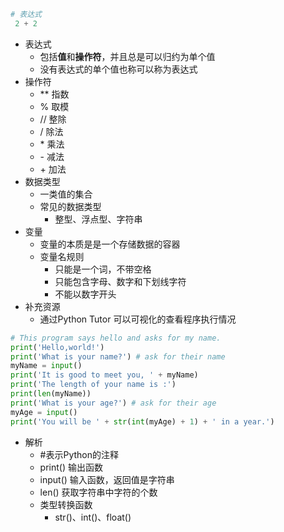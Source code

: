 ```python
# 表达式
 2 + 2
```
- 表达式
  - 包括**值**和**操作符**，并且总是可以归约为单个值
  - 没有表达式的单个值也称可以称为表达式
- 操作符
  - ** 指数
  - % 取模
  - // 整除
  - / 除法
  - \* 乘法
  - \- 减法
  - \+ 加法
- 数据类型
  - 一类值的集合
  - 常见的数据类型
    - 整型、浮点型、字符串
- 变量
  - 变量的本质是是一个存储数据的容器
  - 变量名规则
    - 只能是一个词，不带空格
    - 只能包含字母、数字和下划线字符
    - 不能以数字开头
- 补充资源
  - 通过Python Tutor 可以可视化的查看程序执行情况

```python
# This program says hello and asks for my name.
print('Hello,world!')
print('What is your name?') # ask for their name
myName = input()
print('It is good to meet you, ' + myName)
print('The length of your name is :')
print(len(myName))
print('What is your age?') # ask for their age
myAge = input()
print('You will be ' + str(int(myAge) + 1) + ' in a year.')
```
- 解析
  - \#表示Python的注释 
  - print() 输出函数
  - input() 输入函数，返回值是字符串
  - len() 获取字符串中字符的个数
  - 类型转换函数
    - str()、int()、float()